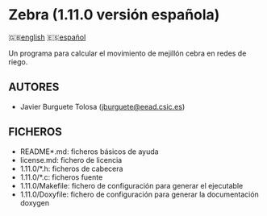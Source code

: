Zebra (1.11.0 versión española)
==============================

:uk:[english](README.md) :es:[español](README.es.md)

Un programa para calcular el movimiento de mejillón cebra en redes de riego.

AUTORES
-------

* Javier Burguete Tolosa (jburguete@eead.csic.es)

FICHEROS
--------

* README\*.md: ficheros básicos de ayuda
* license.md: fichero de licencia
* 1.11.0/\*.h: ficheros de cabecera
* 1.11.0/\*.c: ficheros fuente
* 1.11.0/Makefile: fichero de configuración para generar el ejecutable
* 1.11.0/Doxyfile: fichero de configuración para generar la documentación doxygen
